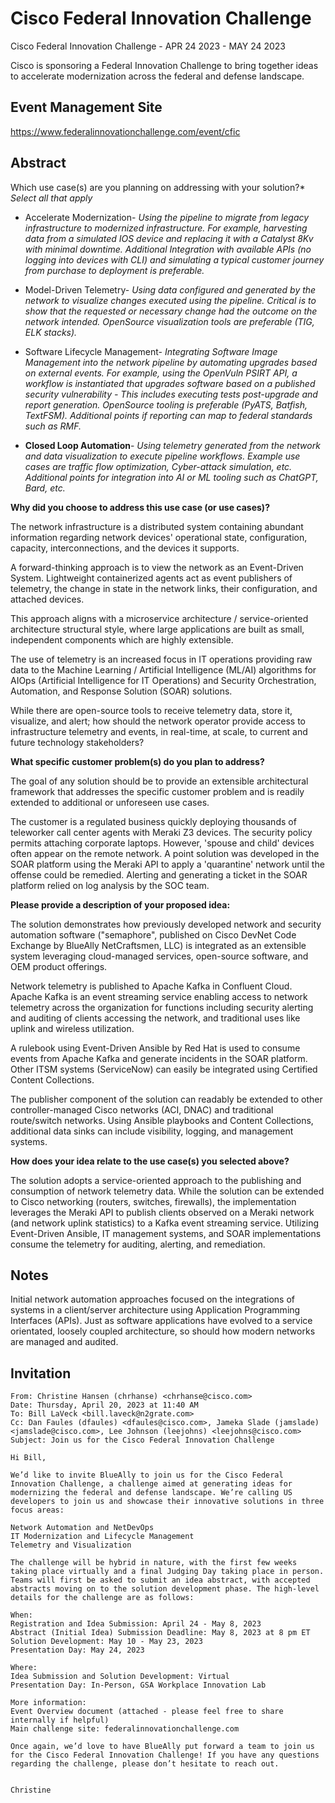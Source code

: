 # Cisco Federal Innovation Challenge

Cisco Federal Innovation Challenge - APR 24 2023 - MAY 24 2023

Cisco is sponsoring a Federal Innovation Challenge to bring together ideas to accelerate modernization across the federal and defense landscape.

## Event Management Site

<https://www.federalinnovationchallenge.com/event/cfic>

## Abstract

Which use case(s) are you planning on addressing with your solution?*
*Select all that apply*

 * Accelerate Modernization- _Using the pipeline to migrate from legacy infrastructure to modernized infrastructure. For example, harvesting data from a simulated IOS device and replacing it with a Catalyst 8Kv with minimal downtime. Additional Integration with available APIs (no logging into devices with CLI) and simulating a typical customer journey from purchase to deployment is preferable._

 * Model-Driven Telemetry- _Using data configured and generated by the network to visualize changes executed using the pipeline. Critical is to show that the requested or necessary change had the outcome on the network intended. OpenSource visualization tools are preferable (TIG, ELK stacks)._

 * Software Lifecycle Management- _Integrating Software Image Management into the network pipeline by automating upgrades based on external events. For example, using the OpenVuln PSIRT API, a workflow is instantiated that upgrades software based on a published security vulnerability - This includes executing tests post-upgrade and report generation. OpenSource tooling is preferable (PyATS, Batfish, TextFSM). Additional points if reporting can map to federal standards such as RMF._

 * **Closed Loop Automation**- _Using telemetry generated from the network and data visualization to execute pipeline workflows. Example use cases are traffic flow optimization, Cyber-attack simulation, etc. Additional points for integration into AI or ML tooling such as ChatGPT, Bard, etc._


**Why did you choose to address this use case (or use cases)?**

The network infrastructure is a distributed system containing abundant information regarding network devices' operational state, configuration, capacity, interconnections, and the devices it supports. 

A forward-thinking approach is to view the network as an Event-Driven System. Lightweight containerized agents act as event publishers of telemetry, the change in state in the network links, their configuration, and attached devices.

This approach aligns with a microservice architecture / service-oriented architecture structural style, where large applications are built as small, independent components which are highly extensible.

The use of telemetry is an increased focus in IT operations providing raw data to the Machine Learning / Artificial Intelligence (ML/AI) algorithms for AIOps (Artificial Intelligence for IT Operations) and Security Orchestration, Automation, and Response Solution (SOAR) solutions.

While there are open-source tools to receive telemetry data, store it, visualize, and alert; how should the network operator provide access to infrastructure telemetry and events, in real-time, at scale, to current and future technology stakeholders? 

**What specific customer problem(s) do you plan to address?**

The goal of any solution should be to provide an extensible architectural framework that addresses the specific customer problem and is readily extended to additional or unforeseen use cases.

The customer is a regulated business quickly deploying thousands of teleworker call center agents with Meraki Z3 devices. The security policy permits attaching corporate laptops. However, 'spouse and child' devices often appear on the remote network. A point solution was developed in the SOAR platform using the Meraki API to apply a 'quarantine' network until the offense could be remedied. Alerting and generating a ticket in the SOAR platform relied on log analysis by the SOC team.

**Please provide a description of your proposed idea:**

The solution demonstrates how previously developed network and security automation software ("semaphore", published on Cisco DevNet Code Exchange by BlueAlly NetCraftsmen, LLC) is integrated as an extensible system leveraging cloud-managed services, open-source software, and OEM product offerings.

Network telemetry is published to Apache Kafka in Confluent Cloud. Apache Kafka is an event streaming service enabling access to network telemetry across the organization for functions including security alerting and auditing of clients accessing the network, and traditional uses like uplink and wireless utilization. 

A rulebook using Event-Driven Ansible by Red Hat is used to consume events from Apache Kafka and generate incidents in the SOAR platform. Other ITSM systems (ServiceNow) can easily be integrated using Certified Content Collections.

The publisher component of the solution can readably be extended to other controller-managed Cisco networks (ACI, DNAC) and traditional route/switch networks. Using Ansible playbooks and Content Collections, additional data sinks can include visibility, logging, and management systems. 

**How does your idea relate to the use case(s) you selected above?**

The solution adopts a service-oriented approach to the publishing and consumption of network telemetry data. While the solution can be extended to Cisco networking (routers, switches, firewalls), the implementation leverages the Meraki API to publish clients observed on a Meraki network (and network uplink statistics) to a Kafka event streaming service. Utilizing Event-Driven Ansible, IT management systems, and SOAR implementations consume the telemetry for auditing, alerting, and remediation.

## Notes

Initial network automation approaches focused on the integrations of systems in a client/server architecture using Application Programming Interfaces (APIs). Just as software applications have evolved to a service orientated, loosely coupled architecture, so should how modern networks are managed and audited.

## Invitation

```text
From: Christine Hansen (chrhanse) <chrhanse@cisco.com>
Date: Thursday, April 20, 2023 at 11:40 AM
To: Bill LaVeck <bill.laveck@n2grate.com>
Cc: Dan Faules (dfaules) <dfaules@cisco.com>, Jameka Slade (jamslade) <jamslade@cisco.com>, Lee Johnson (leejohns) <leejohns@cisco.com>
Subject: Join us for the Cisco Federal Innovation Challenge

Hi Bill,

We’d like to invite BlueAlly to join us for the Cisco Federal Innovation Challenge, a challenge aimed at generating ideas for modernizing the federal and defense landscape. We’re calling US developers to join us and showcase their innovative solutions in three focus areas:

Network Automation and NetDevOps
IT Modernization and Lifecycle Management
Telemetry and Visualization

The challenge will be hybrid in nature, with the first few weeks taking place virtually and a final Judging Day taking place in person. Teams will first be asked to submit an idea abstract, with accepted abstracts moving on to the solution development phase. The high-level details for the challenge are as follows:

When:
Registration and Idea Submission: April 24 - May 8, 2023
Abstract (Initial Idea) Submission Deadline: May 8, 2023 at 8 pm ET
Solution Development: May 10 - May 23, 2023
Presentation Day: May 24, 2023
 
Where:
Idea Submission and Solution Development: Virtual
Presentation Day: In-Person, GSA Workplace Innovation Lab 
 
More information:
Event Overview document (attached - please feel free to share internally if helpful)
Main challenge site: federalinnovationchallenge.com
 
Once again, we’d love to have BlueAlly put forward a team to join us for the Cisco Federal Innovation Challenge! If you have any questions regarding the challenge, please don’t hesitate to reach out.


Christine
```